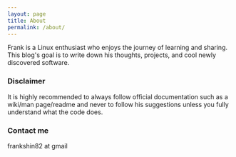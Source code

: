 ```yaml
---
layout: page
title: About
permalink: /about/
---
```


Frank is a Linux enthusiast who enjoys the journey of learning and sharing.  This blog's goal is to write down his thoughts, projects, and cool newly discovered software.  

### Disclaimer

It is highly recommended to always follow official documentation such as a wiki/man page/readme and never to follow his suggestions unless you fully understand what the code does.

### Contact me

frankshin82 at gmail
